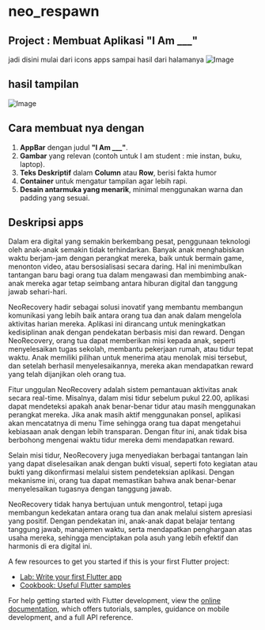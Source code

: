 # neo_respawn

## Project : Membuat Aplikasi "I Am ___"
jadi disini mulai dari icons apps sampai hasil dari halamanya
![Image](https://github.com/user-attachments/assets/c3bf5502-8f47-48da-bd1f-76b7fbc9d530)

## hasil tampilan
![Image](https://github.com/user-attachments/assets/cf114b78-5af4-4823-92a2-c7127193adb9)

## Cara membuat nya dengan 

1. **AppBar** dengan judul **"I Am ___"**.
2. **Gambar** yang relevan (contoh untuk I am student : mie instan, buku, laptop).
3. **Teks Deskriptif** dalam **Column** atau **Row**, berisi fakta humor
4. **Container** untuk mengatur tampilan agar lebih rapi.
5. **Desain antarmuka yang menarik**, minimal menggunakan warna dan padding yang sesuai.

## Deskripsi apps 

Dalam era digital yang semakin berkembang pesat, penggunaan teknologi oleh anak-anak semakin tidak terhindarkan. Banyak anak menghabiskan waktu berjam-jam dengan perangkat mereka, baik untuk bermain game, menonton video, atau bersosialisasi secara daring. Hal ini menimbulkan tantangan baru bagi orang tua dalam mengawasi dan membimbing anak-anak mereka agar tetap seimbang antara hiburan digital dan tanggung jawab sehari-hari.

NeoRecovery hadir sebagai solusi inovatif yang membantu membangun komunikasi yang lebih baik antara orang tua dan anak dalam mengelola aktivitas harian mereka. Aplikasi ini dirancang untuk meningkatkan kedisiplinan anak dengan pendekatan berbasis misi dan reward. Dengan NeoRecovery, orang tua dapat memberikan misi kepada anak, seperti menyelesaikan tugas sekolah, membantu pekerjaan rumah, atau tidur tepat waktu. Anak memiliki pilihan untuk menerima atau menolak misi tersebut, dan setelah berhasil menyelesaikannya, mereka akan mendapatkan reward yang telah dijanjikan oleh orang tua.

Fitur unggulan NeoRecovery adalah sistem pemantauan aktivitas anak secara real-time. Misalnya, dalam misi tidur sebelum pukul 22.00, aplikasi dapat mendeteksi apakah anak benar-benar tidur atau masih menggunakan perangkat mereka. Jika anak masih aktif menggunakan ponsel, aplikasi akan mencatatnya di menu Time sehingga orang tua dapat mengetahui kebiasaan anak dengan lebih transparan. Dengan fitur ini, anak tidak bisa berbohong mengenai waktu tidur mereka demi mendapatkan reward.

Selain misi tidur, NeoRecovery juga menyediakan berbagai tantangan lain yang dapat diselesaikan anak dengan bukti visual, seperti foto kegiatan atau bukti yang dikonfirmasi melalui sistem pendeteksian aplikasi. Dengan mekanisme ini, orang tua dapat memastikan bahwa anak benar-benar menyelesaikan tugasnya dengan tanggung jawab.

NeoRecovery tidak hanya bertujuan untuk mengontrol, tetapi juga membangun kedekatan antara orang tua dan anak melalui sistem apresiasi yang positif. Dengan pendekatan ini, anak-anak dapat belajar tentang tanggung jawab, manajemen waktu, serta mendapatkan penghargaan atas usaha mereka, sehingga menciptakan pola asuh yang lebih efektif dan harmonis di era digital ini.


A few resources to get you started if this is your first Flutter project:

- [Lab: Write your first Flutter app](https://docs.flutter.dev/get-started/codelab)
- [Cookbook: Useful Flutter samples](https://docs.flutter.dev/cookbook)

For help getting started with Flutter development, view the
[online documentation](https://docs.flutter.dev/), which offers tutorials,
samples, guidance on mobile development, and a full API reference.
